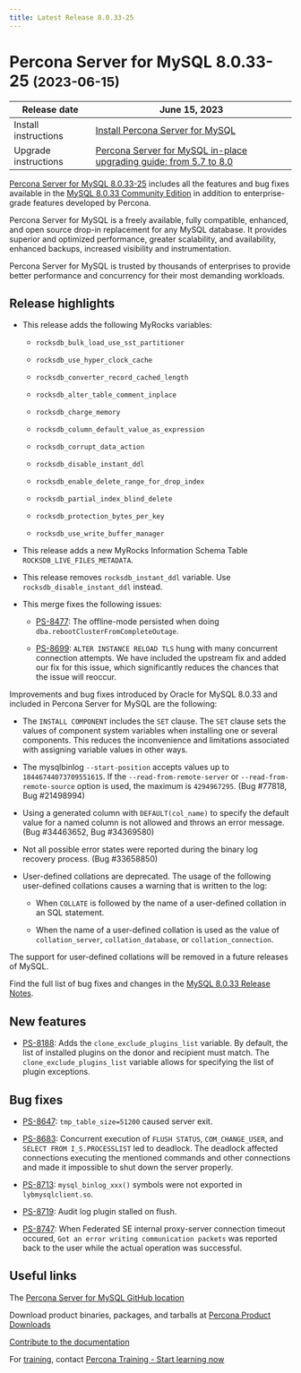 ```yaml
---
title: Latest Release 8.0.33-25
---
```

# Percona Server for MySQL 8.0.33-25 <small>(2023-06-15)</small>

| Release date | June 15, 2023 |
| --- | --- |
| Install instructions | [Install Percona Server for MySQL](https://docs.percona.com/percona-server/8.0/installation.html) |
| Upgrade instructions | [Percona Server for MySQL in-place upgrading guide: from 5.7 to 8.0](https://docs.percona.com/percona-server/8.0/upgrading_guide.html) |

[Percona Server for MySQL 8.0.33-25](https://www.percona.com/software/mysql-database/percona-server) includes all the features and bug fixes available in the
[MySQL 8.0.33 Community Edition](https://dev.mysql.com/doc/relnotes/mysql/8.0/en/news-8-0-33.html) in addition to enterprise-grade features developed by Percona.

Percona Server for MySQL is a freely available, fully compatible, enhanced, and open source drop-in replacement for any MySQL database. It provides superior and optimized performance, greater scalability, and availability, enhanced backups, increased visibility and instrumentation.

Percona Server for MySQL is trusted by thousands of enterprises to provide better performance and concurrency for their most demanding workloads.

## Release highlights

* This release adds the following MyRocks variables:

  * `rocksdb_bulk_load_use_sst_partitioner`

  * `rocksdb_use_hyper_clock_cache`

  * `rocksdb_converter_record_cached_length`

  * `rocksdb_alter_table_comment_inplace`

  * `rocksdb_charge_memory`

  * `rocksdb_column_default_value_as_expression`

  * `rocksdb_corrupt_data_action`

  * `rocksdb_disable_instant_ddl`

  * `rocksdb_enable_delete_range_for_drop_index`

  * `rocksdb_partial_index_blind_delete`

  * `rocksdb_protection_bytes_per_key`

  * `rocksdb_use_write_buffer_manager`

* This release adds a new MyRocks Information Schema Table `ROCKSDB_LIVE_FILES_METADATA`.

* This release removes `rocksdb_instant_ddl` variable. Use `rocksdb_disable_instant_ddl` instead. 

* This merge fixes the following issues:
  
  * [PS-8477](https://jira.percona.com/browse/PS-8477): The offline-mode persisted when doing `dba.rebootClusterFromCompleteOutage`. 

  * [PS-8699](https://jira.percona.com/browse/PS-8699): `ALTER INSTANCE RELOAD TLS` hung with many concurrent connection attempts. We have included the upstream fix and added our fix for this issue, which significantly reduces the chances that the issue will reoccur.

Improvements and bug fixes introduced by Oracle for MySQL 8.0.33 and included in Percona Server for MySQL are the following:

* The `INSTALL COMPONENT` includes the `SET` clause. The `SET` clause sets the values of component system variables when installing one or several components. This reduces the inconvenience and limitations associated with assigning variable values in other ways.

* The mysqlbinlog `--start-position` accepts values up to `18446744073709551615`. If the `--read-from-remote-server` or `--read-from-remote-source` option is used, the maximum is `4294967295`. (Bug #77818, Bug #21498994)

* Using a generated column with `DEFAULT(col_name)` to specify the default value for a named column is not allowed and throws an error message. (Bug #34463652, Bug #34369580)

* Not all possible error states were reported during the binary log recovery process. (Bug #33658850)

* User-defined collations are deprecated. The usage of the following user-defined collations causes a warning that is written to the log:

  * When `COLLATE` is followed by the name of a user-defined collation in an SQL statement.

  * When the name of a user-defined collation is used as the value of `collation_server`, `collation_database`, or `collation_connection`.

The support for user-defined collations will be removed in a future releases of MySQL.

Find the full list of bug fixes and changes in the [MySQL 8.0.33 Release Notes](https://dev.mysql.com/doc/relnotes/mysql/8.0/en/news-8-0-33.html).

## New features

* [PS-8188](https://jira.percona.com/browse/PS-8188): Adds the `clone_exclude_plugins_list` variable. By default, the list of installed plugins on the donor and recipient must match. The `clone_exclude_plugins_list` variable allows for specifying the list of plugin exceptions.

## Bug fixes

* [PS-8647](https://jira.percona.com/browse/PS-8647): `tmp_table_size=51200` caused server exit.

* [PS-8683](https://jira.percona.com/browse/PS-8683): Concurrent execution of `FLUSH STATUS`, `COM_CHANGE_USER`, and `SELECT FROM I_S.PROCESSLIST` led to deadlock. The deadlock affected connections executing the mentioned commands and other connections and made it impossible to shut down the server properly.

* [PS-8713](https://jira.percona.com/browse/PS-8713): `mysql_binlog_xxx()` symbols were not exported in `lybmysqlclient.so`.

* [PS-8719](https://jira.percona.com/browse/PS-8719): Audit log plugin stalled on flush.

* [PS-8747](https://jira.percona.com/browse/PS-8747): When Federated SE internal proxy-server connection timeout occured, `Got an error writing communication packets` was reported back to the user while the actual operation was successful.

## Useful links

The [Percona Server for MySQL GitHub location](https://github.com/percona/percona-server)

Download product binaries, packages, and tarballs at [Percona Product Downloads](https://www.percona.com/downloads)

[Contribute to the documentation](https://github.com/percona/psmysql-docs/blob/8.0/contributing.md)

For [training](https://www.percona.com/training), contact [Percona Training - Start learning now](https://learn.percona.com/contact-me)